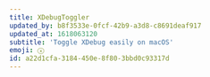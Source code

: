 ```yaml
---
title: XDebugToggler
updated_by: b8f3533e-0fcf-42b9-a3d8-c8691deaf917
updated_at: 1618063120
subtitle: 'Toggle XDebug easily on macOS'
emoji: ⓧ
id: a22d1cfa-3184-450e-8f80-3bbd0c93317d
---
```

